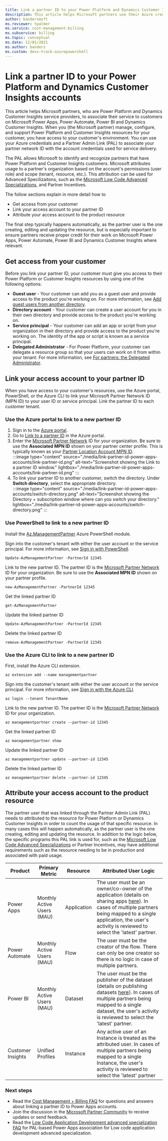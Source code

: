 ```yaml
---
title: Link a partner ID to your Power Platform and Dynamics Customer Insights accounts with your Azure credentials 
description: This article helps Microsoft partners use their Azure credentials to provide customers with services for Microsoft Power Apps, Power Automate, Power BI and Dynamics Customer Insights.
author: bandersmsft
ms.reviewer: tpalmer
ms.service: cost-management-billing
ms.subservice: billing
ms.topic: conceptual
ms.date: 12/01/2021
ms.author: banders 
ms.custom: devx-track-azurepowershell
---
```


# Link a partner ID to your Power Platform and Dynamics Customer Insights accounts

This article helps Microsoft partners, who are Power Platform and Dynamics Customer Insights service providers, to associate their service to customers on Microsoft Power Apps, Power Automate, Power BI and Dynamics Customer Insights. When you (the Microsoft partner) manage, configure, and support Power Platform and Customer Insights resources for your customer, you have access to your customer's environment. You can use your Azure credentials and a Partner Admin Link (PAL) to associate your partner network ID with the account credentials used for service delivery.

The PAL allows Microsoft to identify and recognize partners that have Power Platform and Customer Insights customers. Microsoft attributes usage to a partner's organization based on the account's permissions (user role) and scope (tenant, resource, etc.). This attribution can be used for Advanced Specilizaitons, such as the [Microsoft Low Code Advanced Specializations](https://partner.microsoft.com/en-us/membership/advanced-specialization#tab-content-2), and Partner Incentives. 

The follow sections explain in more detail how to
- Get access from your customer
- Link your access account to your partner ID
- Attribute your access account to the product resource

The final step typically happens automatically, as the partner user is the one creating, editing and updating the resource, but is especially important to ensure partners receive proper credit for their work on Microsoft Power Apps, Power Automate, Power BI and Dynamics Customer Insights where relevant.

## Get access from your customer

Before you link your partner ID, your customer must give you access to their Power Platform or Customer Insights resources by using one of the following options:

- **Guest user** - Your customer can add you as a guest user and provide access to the product you're working on. For more information, see [Add guest users from another directory](../../active-directory/external-identities/what-is-b2b.md).
- **Directory account** - Your customer can create a user account for you in their own directory and provide access to the product you're working on.
- **Service principal** - Your customer can add an app or script from your organization in their directory and provide access to the product you're working on. The identity of the app or script is known as a service principal.
- **Delegated Administrator** - For Power Platform, your customer can delegate a resource group so that your users can work on it from within your tenant. For more information, see [For partners: the Delegated Administrator](/power-platform/admin/for-partners-delegated-administrator).

## Link your access account to your partner ID

When you have access to your customer's resources, use the Azure portal, PowerShell, or the Azure CLI to link your Microsoft Partner Network ID (MPN ID) to your user ID or service principal. Link the partner ID to each customer tenant.

### Use the Azure portal to link to a new partner ID

1. Sign in to the [Azure portal](https://portal.azure.com).
1. Go to [Link to a partner ID](https://portal.azure.com/#blade/Microsoft_Azure_Billing/managementpartnerblade) in the Azure portal.
1. Enter the [Microsoft Partner Network](https://partner.microsoft.com/) ID for your organization. Be sure to use the  **Associated MPN ID**  shown on your partner center profile. This is typically known as your [Partner Location Account MPN ID](/partner-center/account-structure).  
    :::image type="content" source="./media/link-partner-id-power-apps-accounts/link-partner-id.png" alt-text="Screenshot showing the Link to a partner ID window." lightbox="./media/link-partner-id-power-apps-accounts/link-partner-id.png" :::
1. To link your partner ID to another customer, switch the directory. Under **Switch directory**, select the appropriate directory.  
    :::image type="content" source="./media/link-partner-id-power-apps-accounts/switch-directory.png" alt-text="Screenshot showing the Directory + subscription window where can you switch your directory." lightbox="./media/link-partner-id-power-apps-accounts/switch-directory.png" :::

### Use PowerShell to link to a new partner ID

Install the [Az.ManagementPartner](https://www.powershellgallery.com/packages/Az.ManagementPartner/) Azure PowerShell module.

Sign into the customer's tenant with either the user account or the service principal. For more information, see [Sign in with PowerShell](/powershell/azure/authenticate-azureps).

```azurepowershell-interactive
Update-AzManagementPartner -PartnerId 12345
```

Link to the new partner ID. The partner ID is the [Microsoft Partner Network](https://partner.microsoft.com/) ID for your organization. Be sure to use the **Associated MPN ID**  shown on your partner profile.

```azurepowershell-interactive
new-AzManagementPartner -PartnerId 12345
```

Get the linked partner ID

```azurepowershell-interactive
get-AzManagementPartner
```

Update the linked partner ID

```azurepowershell-interactive
Update-AzManagementPartner -PartnerId 12345
```

Delete the linked partner ID

```azurepowershell-interactive
remove-AzManagementPartner -PartnerId 12345
```

### Use the Azure CLI to link to a new partner ID

First, install the Azure CLI extension.

```azurecli-interactive
az extension add --name managementpartner
```

Sign into the customer's tenant with either the user account or the service principal. For more information, see [Sign in with the Azure CLI](/cli/azure/authenticate-azure-cli).

```azurecli-interactive
az login --tenant TenantName
```

Link to the new partner ID. The partner ID is the [Microsoft Partner Network](https://partner.microsoft.com/) ID for your organization.

```azurecli-interactive
az managementpartner create --partner-id 12345
```

Get the linked partner ID

```azurecli-interactive
az managementpartner show
```

Update the linked partner ID

```azurecli-interactive
az managementpartner update --partner-id 12345
```

Delete the linked partner ID

```azurecli-interactive
az managementpartner delete --partner-id 12345
```

## Attribute your access account to the product resource
The partner user that was linked through the Partner Admin Link (PAL) needs to attributed to the resource for Power Platform or Dynamics Customer Insights in order to count the usage of that specific resource. In many cases this will happen automatically, as the partner user is the one creating, editing and updating the resource. In addition to the logic below, the specific programs this PAL link is used for, such as the [Microsoft Low Code Advanced Specializations](https://partner.microsoft.com/en-us/membership/advanced-specialization#tab-content-2) or Partner Incentives, may have additional requirements such as the resource needing to be in production and associated with paid usage.

| Product           | Primary Metric   | Resource | Attributed User Logic                                                                                                                                                                             |
|-------------------|------------------|----------|---------------------------------------------------------------------------------------------------------------------------------------------------------------------------------------------------|
| Power Apps | Monthly Active Users (MAU) | Application |The user must be an owner/co-owner of the application (details on sharing apps [here](/powerapps/maker/canvas-apps/share-app)). In cases of multiple partners being mapped to a single application, the user's activity is reviewed to select the 'latest' partner. |
| Power Automate | Monthly Active Users (MAU) | Flow | The user must be the creator of the flow. There can only be one creator so there is no logic in case of multiple partners.  |
| Power BI            | Monthly Active Users (MAU)   | Dataset | The user must be the publisher of the dataset (details on publishing datasets [here](/power-bi/create-reports/desktop-upload-desktop-files)). In cases of multiple partners being mapped to a single dataset, the user's activity is reviewed to select the 'latest' partner. |
| Customer Insights | Unified Profiles | Instance | Any active user of an Instance is treated as the attributed user. In cases of multiple partners being mapped to a single Instance, the user's activity is reviewed to select the 'latest' partner |


### Next steps

- Read the [Cost Management + Billing FAQ](../cost-management-billing-faq.yml) for questions and answers about linking a partner ID to Power Apps accounts.
- Join the discussion in the [Microsoft Partner Community](https://aka.ms/PALdiscussion) to receive updates or send feedback.
- Read the [Low Code Application Development advanced specialization FAQ](https://assetsprod.microsoft.com/mpn/faq-low-code-app-development-advanced-specialization.pdf) for PAL-based Power Apps association for Low code application development advanced specialization.
